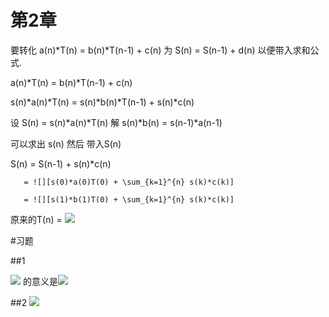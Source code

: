 第2章
===
要转化 a(n)*T(n) = b(n)*T(n-1) + c(n)  为 S(n) = S(n-1) + d(n) 以便带入求和公式.

  a(n)*T(n) = b(n)*T(n-1) + c(n)

  s(n)*a(n)*T(n) = s(n)*b(n)*T(n-1) + s(n)*c(n)

  设 S(n) = s(n)*a(n)*T(n) 解 s(n)*b(n) = s(n-1)*a(n-1) 

  可以求出 s(n) 然后 带入S(n)

  S(n) = S(n-1) + s(n)*c(n)

       = ![][s(0)*a(0)T(0) + \sum_{k=1}^{n} s(k)*c(k)]

       = ![][s(1)*b(1)T(0) + \sum_{k=1}^{n} s(k)*c(k)]

  原来的T(n) = ![][\frac{1}{s(n)a(n)}(s(1)*b(1)T(0) + \sum_{k=1}^{n} s(k)*c(k))]

[s(0)*a(0)T(0) + \sum_{k=1}^{n} s(k)*c(k)]: #math
[s(1)*b(1)T(0) + \sum_{k=1}^{n} s(k)*c(k)]: #math
[\frac{1}{s(n)a(n)}(s(1)*b(1)T(0) + \sum_{k=1}^{n} s(k)*c(k))]: #math

#习题

##1

![][\sum_{k=4}^{0}q_{k}] 的意义是![][q_{4}+q_{3}+q_{2}+q_{1}+q_{0}]

[\sum_{k=4}^{0}q_{k}]: #math
[q_{4}+q_{3}+q_{2}+q_{1}+q_{0}]: #math

##2
![][|x|]

[|x|]: #math